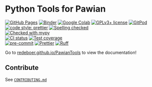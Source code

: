 # Python Tools for Pawian

[![GitHub Pages](https://github.com/redeboer/PawianTools/actions/workflows/ci.yml/badge.svg)](https://github.com/redeboer/PawianTools/actions/workflows/ci.yml)
[![Binder](https://static.mybinder.org/badge_logo.svg)](https://mybinder.org/v2/gh/redeboer/PawianTools/stable?filepath=docs/usage)
[![Google Colab](https://colab.research.google.com/assets/colab-badge.svg)](https://colab.research.google.com/github/redeboer/PawianTools/blob/main)
[![GPLv3+ license](https://img.shields.io/badge/License-GPLv3+-blue.svg)](https://www.gnu.org/licenses/gpl-3.0-standalone.html)
[![GitPod](https://img.shields.io/badge/gitpod-open-blue?logo=gitpod)](https://gitpod.io/#https://github.com/redeboer/PawianTools)
[![code style: prettier](https://img.shields.io/badge/code_style-prettier-ff69b4.svg?style=flat-square)](https://github.com/prettier/prettier)
[![Spelling checked](https://img.shields.io/badge/cspell-checked-brightgreen.svg)](https://github.com/streetsidesoftware/cspell/tree/master/packages/cspell)
<br>[![Checked with mypy](http://www.mypy-lang.org/static/mypy_badge.svg)](https://mypy.readthedocs.io)
<br>
[![CI status](https://github.com/redeboer/PawianTools/workflows/CI/badge.svg)](https://github.com/redeboer/PawianTools/actions?query=branch%3Amain+workflow%3ACI)
[![Test coverage](https://codecov.io/gh/redeboer/PawianTools/branch/main/graph/badge.svg)](https://codecov.io/gh/redeboer/PawianTools)
<br>
[![pre-commit](https://img.shields.io/badge/pre--commit-enabled-brightgreen)](https://github.com/pre-commit/pre-commit)
[![Prettier](https://camo.githubusercontent.com/687a8ae8d15f9409617d2cc5a30292a884f6813a/68747470733a2f2f696d672e736869656c64732e696f2f62616467652f636f64655f7374796c652d70726574746965722d6666363962342e7376673f7374796c653d666c61742d737175617265)](https://prettier.io/)
[![Ruff](https://img.shields.io/endpoint?url=https://raw.githubusercontent.com/charliermarsh/ruff/main/assets/badge/v2.json)](https://github.com/astral-sh/ruff)

Go to [redeboer.github.io/PawianTools](https://redeboer.github.io/PawianTools) to view
the documentation!

## Contribute

See [`CONTRIBUTING.md`](./CONTRIBUTING.md)
